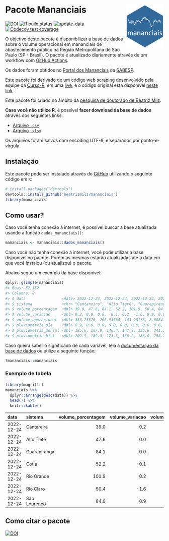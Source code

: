 
<!-- README.md is generated from README.Rmd. Please edit that file -->

# Pacote Mananciais <img src="man/figures/hexlogo.png" align="right" width = "120px"/>

<!-- badges: start -->

[![DOI](https://zenodo.org/badge/DOI/10.5281/zenodo.4733056.svg)](https://doi.org/10.5281/zenodo.4733056)
[![R build
status](https://github.com/beatrizmilz/mananciais/workflows/R-CMD-check/badge.svg)](https://github.com/beatrizmilz/mananciais/actions)
[![update-data](https://github.com/beatrizmilz/mananciais/actions/workflows/2-update_data.yaml/badge.svg)](https://github.com/beatrizmilz/mananciais/actions/workflows/2-update_data.yaml)
[![Codecov test
coverage](https://codecov.io/gh/beatrizmilz/mananciais/branch/master/graph/badge.svg)](https://codecov.io/gh/beatrizmilz/mananciais?branch=master)
<!-- badges: end -->

O objetivo deste pacote é disponibilizar a base de dados sobre o volume
operacional em mananciais de abastecimento público na Região
Metropolitana de São Paulo (SP - Brasil). O pacote é atualizado
diariamente através de um workflow com [GitHub
Actions](https://github.com/beatrizmilz/mananciais/actions).

Os dados foram obtidos no [Portal dos
Mananciais](http://mananciais.sabesp.com.br/Situacao) da
[SABESP](http://site.sabesp.com.br/site/Default.aspx).

Este pacote foi derivado de um código web scraping desenvolvido pela
equipe da [Curso-R](https://www.curso-r.com/), em uma
[live](https://youtu.be/jvZIxrMmOcQ), e o código original está
disponível [neste
link](https://github.com/curso-r/lives/blob/master/drafts/20200730_scraper_sabesp.R).

Este pacote foi criado no âmbito da [pesquisa de doutorado de Beatriz
Milz](https://beatrizmilz.github.io/tese/).

**Caso você não utilize R**, é possível **fazer download da base de
dados** através dos seguintes links:

- [Arquivo
  `.csv`](https://github.com/beatrizmilz/mananciais/raw/master/inst/extdata/mananciais.csv)
- [Arquivo
  `.xlsx`](https://github.com/beatrizmilz/mananciais/blob/master/inst/extdata/mananciais.xlsx?raw=true)

Os arquivos foram salvos com encoding UTF-8, e separados por
ponto-e-vírgula.

## Instalação

Este pacote pode ser instalado através do [GitHub](https://github.com/)
utilizando o seguinte código em `R`:

``` r
# install.packages("devtools")
devtools::install_github("beatrizmilz/mananciais")
library(mananciais)
```

## Como usar?

Caso você tenha conexão à internet, é possível buscar a base atualizada
usando a função `dados_mananciais()`:

``` r
mananciais <- mananciais::dados_mananciais() 
```

Caso você não tenha conexão à internet, você pode utilizar a base
disponível no pacote. Porém as mesmas estarão atualizadas até a data em
que você instalou (ou atualizou) o pacote.

Abaixo segue um exemplo da base disponível:

``` r
dplyr::glimpse(mananciais)
#> Rows: 52,152
#> Columns: 8
#> $ data                <date> 2022-12-24, 2022-12-24, 2022-12-24, 2022-12-24, 2…
#> $ sistema             <chr> "Cantareira", "Alto Tietê", "Guarapiranga", "Cotia…
#> $ volume_porcentagem  <dbl> 39.0, 47.6, 84.1, 52.2, 101.9, 50.4, 84.0, 38.8, 4…
#> $ volume_variacao     <dbl> 0.2, 0.0, 0.0, -0.1, 0.2, -1.6, 0.9, 0.0, 0.5, 0.1…
#> $ volume_operacional  <dbl> 383.25570, 266.93764, 143.98178, 8.60841, 114.2931…
#> $ pluviometria_dia    <dbl> 0.9, 0.0, 0.0, 0.0, 0.0, 0.0, 0.6, 0.6, 0.9, 0.0, …
#> $ pluviometria_mensal <dbl> 185.6, 107.9, 146.4, 147.8, 135.6, 241.2, 303.4, 1…
#> $ pluviometria_hist   <dbl> 209.9, 189.3, 173.3, 166.2, 188.0, 258.7, 211.9, 2…
```

Caso queira saber o significado de cada variável, leia a [documentação
da base de
dados](https://beatrizmilz.github.io/mananciais/reference/mananciais.html)
ou utilize a seguinte função:

``` r
?mananciais::mananciais
```

### Exemplo de tabela

``` r
library(magrittr)
mananciais %>% 
  dplyr::arrange(desc(data)) %>% 
  head(7) %>%
  knitr::kable()
```

| data       | sistema      | volume_porcentagem | volume_variacao | volume_operacional | pluviometria_dia | pluviometria_mensal | pluviometria_hist |
|:-----------|:-------------|-------------------:|----------------:|-------------------:|-----------------:|--------------------:|------------------:|
| 2022-12-24 | Cantareira   |               39.0 |             0.2 |          383.25570 |              0.9 |               185.6 |             209.9 |
| 2022-12-24 | Alto Tietê   |               47.6 |             0.0 |          266.93764 |              0.0 |               107.9 |             189.3 |
| 2022-12-24 | Guarapiranga |               84.1 |             0.0 |          143.98178 |              0.0 |               146.4 |             173.3 |
| 2022-12-24 | Cotia        |               52.2 |            -0.1 |            8.60841 |              0.0 |               147.8 |             166.2 |
| 2022-12-24 | Rio Grande   |              101.9 |             0.2 |          114.29317 |              0.0 |               135.6 |             188.0 |
| 2022-12-24 | Rio Claro    |               50.4 |            -1.6 |            6.88659 |              0.0 |               241.2 |             258.7 |
| 2022-12-24 | São Lourenço |               84.0 |             0.9 |           74.57630 |              0.6 |               303.4 |             211.9 |

## Como citar o pacote

[![DOI](https://zenodo.org/badge/DOI/10.5281/zenodo.4733056.svg)](https://doi.org/10.5281/zenodo.4733056)

